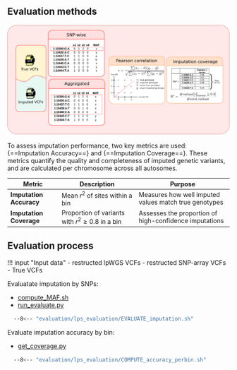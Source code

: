 ## Evaluation methods
![evaluate methods](../assets/img/evaluate_methods.png)

To assess imputation performance, two key metrics are used: {==Imputation Accuracy==} and {==Imputation Coverage==}. These metrics quantify the quality and completeness of imputed genetic variants, and are calculated per chromosome across all autosomes.

| Metric                  | Description                                     | Purpose                                                |
|-------------------------|-------------------------------------------------|--------------------------------------------------------|
| **Imputation Accuracy** | Mean $r^2$ of sites within a bin                 | Measures how well imputed values match true genotypes  |
| **Imputation Coverage** | Proportion of variants with $r^2 \geq 0.8$ in a bin | Assesses the proportion of high-confidence imputations |

## Evaluation process

!!! input "Input data"
    - restructed lpWGS VCFs
    - restructed SNP-array VCFs
    - True VCFs


Evaluatate imputation by SNPs: 

- [compute_MAF.sh](https://github.com/KTest-VN/lps_paper/blob/main/evaluation/lps_evaluation/bin/compute_MAF.sh)
- [run_evaluate.py](https://github.com/KTest-VN/lps_paper/blob/main/evaluation/lps_evaluation/bin/run_evaluate.py)  

```bash  
  --8<-- "evaluation/lps_evaluation/EVALUATE_imputation.sh"
```

Evaluate imputation accuracy by bin: 

- [get_coverage.py](https://github.com/KTest-VN/lps_paper/blob/main/evaluation/lps_evaluation/bin/get_coverage.py)  

```bash
  --8<-- "evaluation/lps_evaluation/COMPUTE_accuracy_perbin.sh"
```